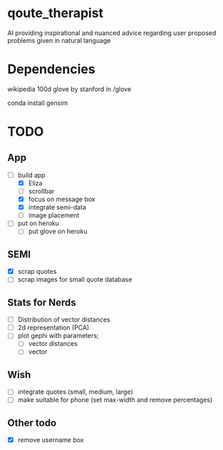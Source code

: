 # qoute_therapist
AI providing inspirational and nuanced advice regarding user proposed problems given in natural language

# Dependencies

wikipedia 100d glove by stanford in /glove

conda install gensim

# TODO

## App

- [ ] build app 
  - [X] Eliza  
  - [ ] scrollbar
  - [X] focus on message box
  - [X] integrate semi-data
  - [ ] image placement
- [ ] put on heroku
  - [ ] put glove on heroku

## SEMI

- [X] scrap quotes
- [ ] scrap images for small quote database
 
## Stats for Nerds

- [ ] Distribution of vector distances
- [ ] 2d representation (PCA)
- [ ] plot gephi with parameters;
  - [ ] vector distances
  - [ ] vector

## Wish

- [ ] integrate quotes (small, medium, large)
- [ ] make suitable for phone (set max-width and remove percentages)

## Other todo

- [X] remove username box
